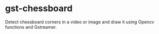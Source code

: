 gst-chessboard
==============

Detect chessboard corners in a video or image and draw it using Opencv functions and Gstreamer. 
